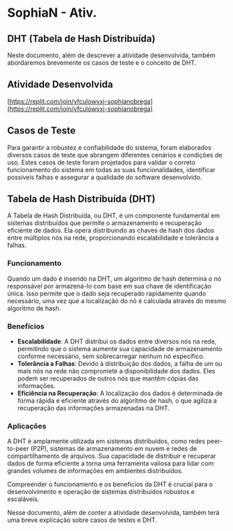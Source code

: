 # SophiaN - Ativ.

## DHT (Tabela de Hash Distribuída)

Neste documento, além de descrever a atividade desenvolvida, também abordaremos brevemente os casos de teste e o conceito de DHT.

## Atividade Desenvolvida

[https://replit.com/join/yfculowvxj-sophianobrega](https://replit.com/join/yfculowvxj-sophianobrega)

## Casos de Teste

Para garantir a robustez e confiabilidade do sistema, foram elaborados diversos casos de teste que abrangem diferentes cenários e condições de uso. Estes casos de teste foram projetados para validar o correto funcionamento do sistema em todas as suas funcionalidades, identificar possíveis falhas e assegurar a qualidade do software desenvolvido.

## Tabela de Hash Distribuída (DHT)

A Tabela de Hash Distribuída, ou DHT, é um componente fundamental em sistemas distribuídos que permite o armazenamento e recuperação eficiente de dados. Ela opera distribuindo as chaves de hash dos dados entre múltiplos nós na rede, proporcionando escalabilidade e tolerância a falhas.

### Funcionamento

Quando um dado é inserido na DHT, um algoritmo de hash determina o nó responsável por armazená-lo com base em sua chave de identificação única. Isso permite que o dado seja recuperado rapidamente quando necessário, uma vez que a localização do nó é calculada através do mesmo algoritmo de hash.

### Benefícios

- **Escalabilidade**: A DHT distribui os dados entre diversos nós na rede, permitindo que o sistema aumente sua capacidade de armazenamento conforme necessário, sem sobrecarregar nenhum nó específico.
- **Tolerância a Falhas**: Devido à distribuição dos dados, a falha de um ou mais nós na rede não compromete a disponibilidade dos dados. Eles podem ser recuperados de outros nós que mantêm cópias das informações.
- **Eficiência na Recuperação**: A localização dos dados é determinada de forma rápida e eficiente através do algoritmo de hash, o que agiliza a recuperação das informações armazenadas na DHT.

### Aplicações

A DHT é amplamente utilizada em sistemas distribuídos, como redes peer-to-peer (P2P), sistemas de armazenamento em nuvem e redes de compartilhamento de arquivos. Sua capacidade de distribuir e recuperar dados de forma eficiente a torna uma ferramenta valiosa para lidar com grandes volumes de informações em ambientes distribuídos.

Compreender o funcionamento e os benefícios da DHT é crucial para o desenvolvimento e operação de sistemas distribuídos robustos e escaláveis.

Nesse documento, além de conter a atividade desenvolvida, também terá uma breve explicação sobre casos de testes e DHT.
